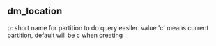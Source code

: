 dm_location
--------------
p: short name for partition to do query easiler. value 'c' means current partition, default will be c when creating

